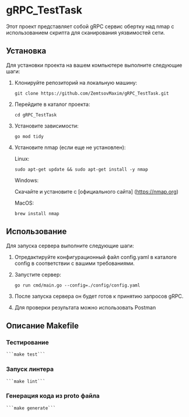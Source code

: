 # gRPC_TestTask

Этот проект представляет собой gRPC сервис обертку над nmap с использованием скрипта для сканирования уязвимостей сети.

## Установка

Для установки проекта на вашем компьютере выполните следующие шаги:

1. Клонируйте репозиторий на локальную машину:

    ```git clone https://github.com/ZemtsovMaxim/gRPC_TestTask.git```

2. Перейдите в каталог проекта:

    ```cd gRPC_TestTask```

3. Установите зависимости:

    ```go mod tidy```

4. Установите nmap (если еще не установлен):

    Linux:

    ```sudo apt-get update && sudo apt-get install -y nmap```

    Windows:

    Скачайте и установите с [официального сайта] (https://nmap.org)

    MacOS:

    ```brew install nmap```

## Использование

Для запуска сервера выполните следующие шаги:

1. Отредактируйте конфигурационный файл config.yaml в каталоге config в соответствии с вашими требованиями.

2. Запустите сервер:

    ```go run cmd/main.go --config=./config/config.yaml```

3. После запуска сервера он будет готов к принятию запросов gRPC.

4. Для проверки результата можно использовать Postman 

## Описание Makefile

### Тестирование

    ```make test```

### Запуск линтера

    ```make lint```

### Генерация кода из proto файла

    ```make generate```
